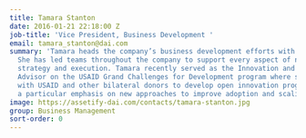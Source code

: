 ```yaml
---
title: Tamara Stanton
date: 2016-01-21 22:18:00 Z
job-title: 'Vice President, Business Development '
email: tamara_stanton@dai.com
summary: 'Tamara heads the company’s business development efforts with the U.S. Government.
  She has led teams throughout the company to support every aspect of new business
  strategy and execution. Tamara recently served as the Innovation and Engagement
  Advisor on the USAID Grand Challenges for Development program where she worked hand-in-hand
  with USAID and other bilateral donors to develop open innovation programming with
  a particular emphasis on new approaches to improve adoption and scaling. '
image: https://assetify-dai.com/contacts/tamara-stanton.jpg
group: Business Management
sort-order: 0
---
```


